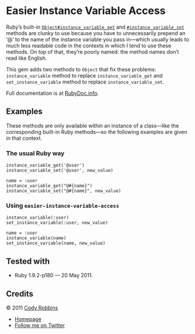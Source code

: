 Easier Instance Variable Access
===============================

Ruby’s built-in [`Object#instance_variable_get`](http://ruby-doc.org/core/classes/Object.html#M001028) and [`#instance_variable_set`](http://ruby-doc.org/core/classes/Object.html#M001029) methods are clunky to use because you have to unnecessarily prepend an ‘@’ to the name of the instance variable you pass in—which usually leads to much less readable code in the contexts in which I tend to use these methods. On top of that, they’re poorly named: the method names don’t read like English.

This gem adds two methods to `Object` that fix these problems: `instance_variable` method to replace `instance_variable_get` and `set_instance_variable` method to replace `instance_variable_set`.

Full documentation is at [RubyDoc.info](http://rubydoc.info/gems/easier-instance-variable-access).

Examples
--------

These methods are only available within an instance of a class—like the corresponding built-in Ruby methods—so the following examples are given in that context.

### The usual Ruby way

    instance_variable_get('@user')
    instance_variable_set('@user', new_value)

    name = :user
    instance_variable_get("@#{name}")
    instance_variable_set("@#{name}", new_value)

### Using `easier-instance-variable-access`

    instance_variable(:user)
    set_instance_variable(:user, new_value)

    name = :user
    instance_variable(name)
    set_instance_variable(name, new_value)

Tested with
-----------

* Ruby 1.9.2-p180 — 20 May 2011.

Credits
-------

© 2011 [Cody Robbins](http://codyrobbins.com/)

* [Homepage](http://codyrobbins.com/software/easier-instance-variable-access)
* [Follow me on Twitter](http://twitter.com/codyrobbins)